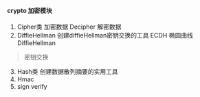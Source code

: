 #### crypto 加密模块
1. Cipher类 加密数据 Decipher 解密数据
2. DiffieHellman 创建diffieHellman密钥交换的工具 ECDH 椭圆曲线DiffieHellman
> 密钥交换
3. Hash类 创建数据散列摘要的实用工具
4. Hmac
5. sign verify